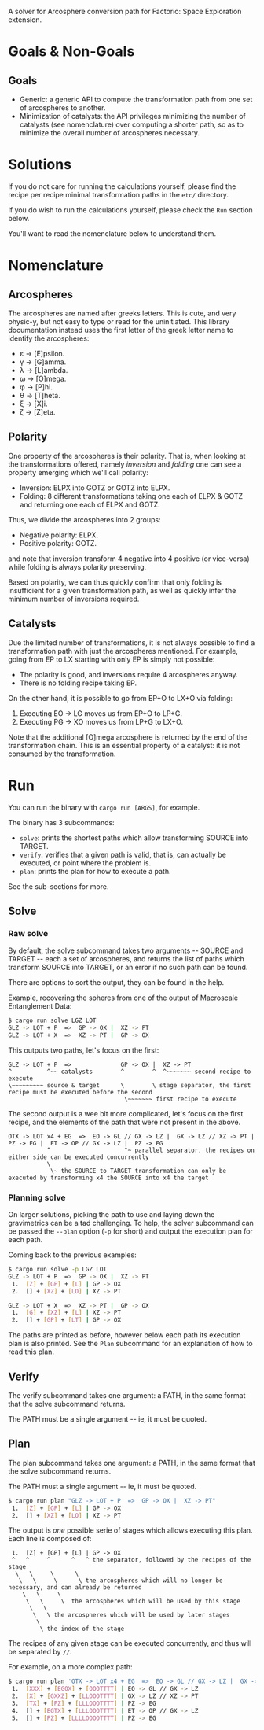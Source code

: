 A solver for Arcosphere conversion path for Factorio: Space Exploration extension.

#   Goals & Non-Goals

##  Goals

-   Generic: a generic API to compute the transformation path from one set of arcospheres to another.
-   Minimization of catalysts: the API privileges minimizing the number of catalysts (see nomenclature) over computing
    a shorter path, so as to minimize the overall number of arcospheres necessary.


#   Solutions

If you do not care for running the calculations yourself, please find the recipe per recipe minimal transformation paths
in the `etc/` directory.

If you do wish to run the calculations yourself, please check the `Run` section below.

You'll want to read the nomenclature below to understand them.


#   Nomenclature

##  Arcospheres

The arcospheres are named after greeks letters. This is cute, and very physic-y, but not easy to type or read for the
uninitiated. This library documentation instead uses the first letter of the greek letter name to identify the
arcospheres:

-   ε -> [E]psilon.
-   γ -> [G]amma.
-   λ -> [L]ambda.
-   ω -> [O]mega.
-   φ -> [P]hi.
-   θ -> [T]heta.
-   ξ -> [X]i.
-   ζ -> [Z]eta.


##   Polarity

One property of the arcospheres is their polarity. That is, when looking at the transformations offered, namely
_inversion_ and _folding_ one can see a property emerging which we'll call polarity:

-   Inversion: ELPX into GOTZ or GOTZ into ELPX.
-   Folding: 8 different transformations taking one each of ELPX & GOTZ and returning one each of ELPX and GOTZ.

Thus, we divide the arcospheres into 2 groups:

-   Negative polarity: ELPX.
-   Positive polarity: GOTZ.

and note that inversion transform 4 negative into 4 positive (or vice-versa) while folding is always polarity
preserving.

Based on polarity, we can thus quickly confirm that only folding is insufficient for a given transformation path, as
well as quickly infer the minimum number of inversions required.


##  Catalysts

Due the limited number of transformations, it is not always possible to find a transformation path with just the
arcospheres mentioned. For example, going from EP to LX starting with only EP is simply not possible:

-   The polarity is good, and inversions require 4 arcospheres anyway.
-   There is no folding recipe taking EP.

On the other hand, it is possible to go from EP+O to LX+O via folding:

1.  Executing EO -> LG moves us from EP+O to LP+G.
2.  Executing PG -> XO moves us from LP+G to LX+O.

Note that the additional [O]mega arcosphere is returned by the end of the transformation chain. This is an essential
property of a catalyst: it is not consumed by the transformation.


#   Run

You can run the binary with `cargo run [ARGS]`, for example.

The binary has 3 subcommands:

-   `solve`: prints the shortest paths which allow transforming SOURCE into TARGET.
-   `verify`: verifies that a given path is valid, that is, can actually be executed, or point where the problem is.
-   `plan`: prints the plan for how to execute a path.

See the sub-sections for more.


##  Solve

### Raw solve

By default, the solve subcommand takes two arguments -- SOURCE and TARGET -- each a set of arcospheres, and returns the
list of paths which transform SOURCE into TARGET, or an error if no such path can be found.

There are options to sort the output, they can be found in the help.

Example, recovering the spheres from one of the output of Macroscale Entanglement Data:

```sh
$ cargo run solve LGZ LOT
GLZ -> LOT + P  =>  GP -> OX |  XZ -> PT
GLZ -> LOT + X  =>  XZ -> PT |  GP -> OX
```

This outputs two paths, let's focus on the first:

```text
GLZ -> LOT + P  =>              GP -> OX |  XZ -> PT
^          ^~~ catalysts        ^        ^  ^~~~~~~~ second recipe to execute
\~~~~~~~~~ source & target      \        \ stage separator, the first recipe must be executed before the second
                                 \~~~~~~~ first recipe to execute
```

The second output is a wee bit more complicated, let's focus on the first recipe, and the elements of the path that
were not present in the above.

```text
OTX -> LOT x4 + EG  =>  EO -> GL // GX -> LZ |  GX -> LZ // XZ -> PT |  PZ -> EG |  ET -> OP // GX -> LZ |  PZ -> EG
           ^                     ^~ parallel separator, the recipes on either side can be executed concurrently
           \
            \~ the SOURCE to TARGET transformation can only be executed by transforming x4 the SOURCE into x4 the target
```


### Planning solve

On larger solutions, picking the path to use and laying down the gravimetrics can be a tad challenging. To help, the
solver subcommand can be passed the `--plan` option (`-p` for short) and output the execution plan for each path.

Coming back to the previous examples:

```sh
$ cargo run solve -p LGZ LOT
GLZ -> LOT + P  =>  GP -> OX |  XZ -> PT
 1.  [Z] + [GP] + [L] | GP -> OX
 2.  [] + [XZ] + [LO] | XZ -> PT

GLZ -> LOT + X  =>  XZ -> PT |  GP -> OX
 1.  [G] + [XZ] + [L] | XZ -> PT
 2.  [] + [GP] + [LT] | GP -> OX
```

The paths are printed as before, however below each path its execution plan is also printed. See the `Plan` subcommand
for an explanation of how to read this plan.


##  Verify

The verify subcommand takes one argument: a PATH, in the same format that the solve subcommand returns.

The PATH must be a single argument -- ie, it must be quoted.


##  Plan

The plan subcommand takes one argument: a PATH, in the same format that the solve subcommand returns.

The PATH must a single argument -- ie, it must be quoted.

```sh
$ cargo run plan "GLZ -> LOT + P  =>  GP -> OX |  XZ -> PT"
 1.  [Z] + [GP] + [L] | GP -> OX
 2.  [] + [XZ] + [LO] | XZ -> PT
```

The output is _one_ possible serie of stages which allows executing this plan. Each line is composed of:

```text
 1.  [Z] + [GP] + [L] | GP -> OX
 ^   ^     ^      ^   ^ the separator, followed by the recipes of the stage
  \   \     \      \
   \   \     \      \ the arcospheres which will no longer be necessary, and can already be returned
    \   \     \
     \   \     \  the arcospheres which will be used by this stage
      \   \
       \   \ the arcospheres which will be used by later stages
        \
         \ the index of the stage
```

The recipes of any given stage can be executed concurrently, and thus will be separated by `//`.

For example, on a more complex path:

```sh
$ cargo run plan 'OTX -> LOT x4 + EG  =>  EO -> GL // GX -> LZ |  GX -> LZ // XZ -> PT |  PZ -> EG |  ET -> OP // GX -> LZ |  PZ -> EG'`
 1.  [XXX] + [EGOX] + [OOOTTTT] | EO -> GL // GX -> LZ
 2.  [X] + [GXXZ] + [LLOOOTTTT] | GX -> LZ // XZ -> PT
 3.  [TX] + [PZ] + [LLLOOOTTTT] | PZ -> EG
 4.  [] + [EGTX] + [LLLOOOTTTT] | ET -> OP // GX -> LZ
 5.  [] + [PZ] + [LLLLOOOOTTTT] | PZ -> EG
```
